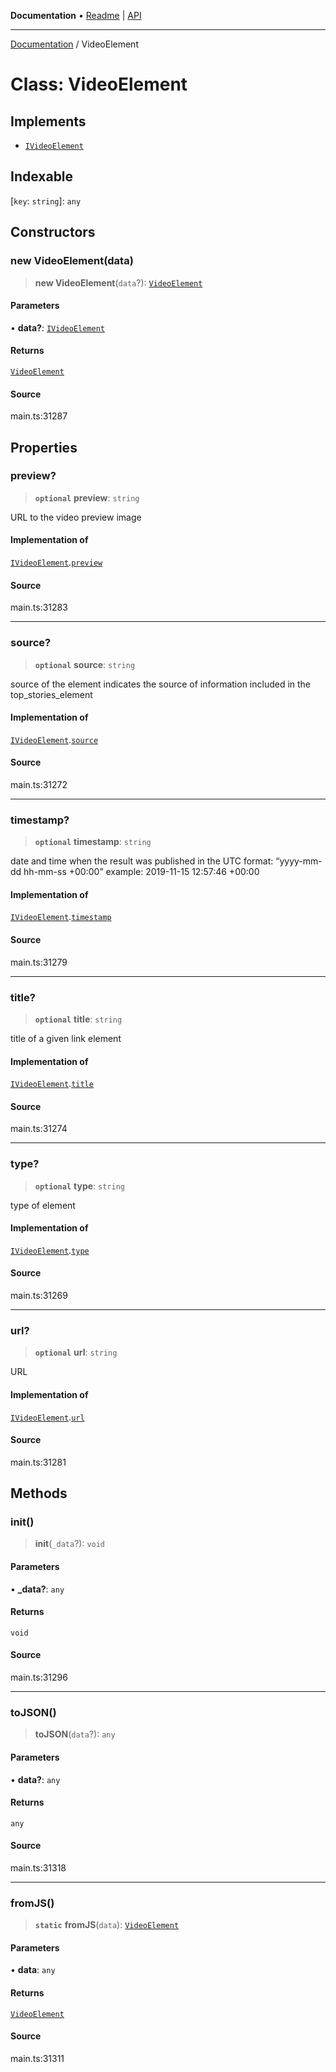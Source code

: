 **Documentation** • [Readme](../README.md) \| [API](../globals.md)

***

[Documentation](../README.md) / VideoElement

# Class: VideoElement

## Implements

- [`IVideoElement`](../interfaces/IVideoElement.md)

## Indexable

 \[`key`: `string`\]: `any`

## Constructors

### new VideoElement(data)

> **new VideoElement**(`data`?): [`VideoElement`](VideoElement.md)

#### Parameters

• **data?**: [`IVideoElement`](../interfaces/IVideoElement.md)

#### Returns

[`VideoElement`](VideoElement.md)

#### Source

main.ts:31287

## Properties

### preview?

> **`optional`** **preview**: `string`

URL to the video preview image

#### Implementation of

[`IVideoElement`](../interfaces/IVideoElement.md).[`preview`](../interfaces/IVideoElement.md#preview)

#### Source

main.ts:31283

***

### source?

> **`optional`** **source**: `string`

source of the element
indicates the source of information included in the top_stories_element

#### Implementation of

[`IVideoElement`](../interfaces/IVideoElement.md).[`source`](../interfaces/IVideoElement.md#source)

#### Source

main.ts:31272

***

### timestamp?

> **`optional`** **timestamp**: `string`

date and time when the result was published
in the UTC format: “yyyy-mm-dd hh-mm-ss +00:00”
example:
2019-11-15 12:57:46 +00:00

#### Implementation of

[`IVideoElement`](../interfaces/IVideoElement.md).[`timestamp`](../interfaces/IVideoElement.md#timestamp)

#### Source

main.ts:31279

***

### title?

> **`optional`** **title**: `string`

title of a given link element

#### Implementation of

[`IVideoElement`](../interfaces/IVideoElement.md).[`title`](../interfaces/IVideoElement.md#title)

#### Source

main.ts:31274

***

### type?

> **`optional`** **type**: `string`

type of element

#### Implementation of

[`IVideoElement`](../interfaces/IVideoElement.md).[`type`](../interfaces/IVideoElement.md#type)

#### Source

main.ts:31269

***

### url?

> **`optional`** **url**: `string`

URL

#### Implementation of

[`IVideoElement`](../interfaces/IVideoElement.md).[`url`](../interfaces/IVideoElement.md#url)

#### Source

main.ts:31281

## Methods

### init()

> **init**(`_data`?): `void`

#### Parameters

• **\_data?**: `any`

#### Returns

`void`

#### Source

main.ts:31296

***

### toJSON()

> **toJSON**(`data`?): `any`

#### Parameters

• **data?**: `any`

#### Returns

`any`

#### Source

main.ts:31318

***

### fromJS()

> **`static`** **fromJS**(`data`): [`VideoElement`](VideoElement.md)

#### Parameters

• **data**: `any`

#### Returns

[`VideoElement`](VideoElement.md)

#### Source

main.ts:31311

